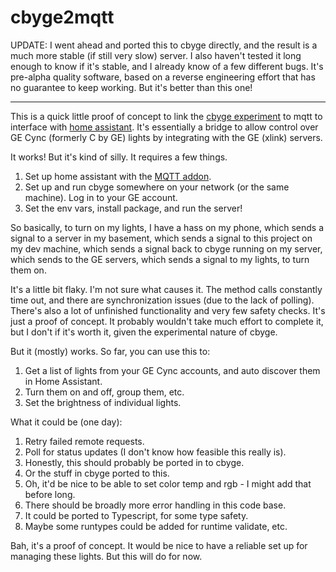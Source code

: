 cbyge2mqtt
==========

UPDATE: I went ahead and ported this to cbyge directly, and the result is a much more stable (if still very slow) server. I also haven't tested it long enough to know if it's stable, and I already know of a few different bugs. It's pre-alpha quality software, based on a reverse engineering effort that has no guarantee to keep working. But it's better than this one!

----------

This is a quick little proof of concept to link the [cbyge experiment](https://github.com/unixpickle/cbyge) to mqtt to interface with [home assistant](https://www.home-assistant.io/). It's essentially a bridge to allow control over GE Cync (formerly C by GE) lights by integrating with the GE (xlink) servers.

It works! But it's kind of silly. It requires a few things.

1. Set up home assistant with the [MQTT addon](https://www.home-assistant.io/integrations/mqtt/).
2. Set up and run cbyge somewhere on your network (or the same machine). Log in to your GE account.
3. Set the env vars, install package, and run the server!

So basically, to turn on my lights, I have a hass on my phone, which sends a signal to a server in my basement, which sends a signal to this project on my dev machine, which sends a signal back to cbyge running on my server, which sends to the GE servers, which sends a signal to my lights, to turn them on.

It's a little bit flaky. I'm not sure what causes it. The method calls constantly time out, and there are synchronization issues (due to the lack of polling). There's also a lot of unfinished functionality and very few safety checks. It's just a proof of concept. It probably wouldn't take much effort to complete it, but I don't if it's worth it, given the experimental nature of cbyge.

But it (mostly) works. So far, you can use this to:

1. Get a list of lights from your GE Cync accounts, and auto discover them in Home Assistant.
2. Turn them on and off, group them, etc.
3. Set the brightness of individual lights.

What it could be (one day):

1. Retry failed remote requests.
2. Poll for status updates (I don't know how feasible this really is).
3. Honestly, this should probably be ported in to cbyge.
4. Or the stuff in cbyge ported to this.
5. Oh, it'd be nice to be able to set color temp and rgb - I might add that before long.
6. There should be broadly more error handling in this code base.
7. It could be ported to Typescript, for some type safety.
8. Maybe some runtypes could be added for runtime validate, etc.

Bah, it's a proof of concept. It would be nice to have a reliable set up for managing these lights. But this will do for now.

